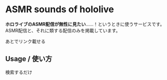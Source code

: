 # ASMR sounds of hololive
**ホロライブのASMR配信が無性に見たい**……！というときに使うサービスです。  
ASMR配信と、それに類する配信のみを掲載しています。

あとでリンク載せる

## Usage / 使い方
検索するだけ